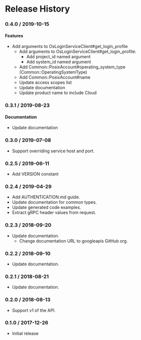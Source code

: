 # Release History

### 0.4.0 / 2019-10-15

#### Features

* Add arguments to OsLoginServiceClient#get_login_profile
  * Add arguments to OsLoginServiceClient#get_login_profile:
    * Add project_id named argument
    * Add system_id named argument
  * Add Common::PosixAccount#operating_system_type (Common::OperatingSystemType)
  * Add Common::PosixAccount#name
  * Update access scopes list
  * Update documentation
  * Update product name to include Cloud

### 0.3.1 / 2019-08-23

#### Documentation

* Update documentation

### 0.3.0 / 2019-07-08

* Support overriding service host and port.

### 0.2.5 / 2019-06-11

* Add VERSION constant

### 0.2.4 / 2019-04-29

* Add AUTHENTICATION.md guide.
* Update documentation for common types.
* Update generated code examples.
* Extract gRPC header values from request.

### 0.2.3 / 2018-09-20

* Update documentation.
  * Change documentation URL to googleapis GitHub org.

### 0.2.2 / 2018-09-10

* Update documentation.

### 0.2.1 / 2018-08-21

* Update documentation.

### 0.2.0 / 2018-08-13

* Support v1 of the API.

### 0.1.0 / 2017-12-26

* Initial release
